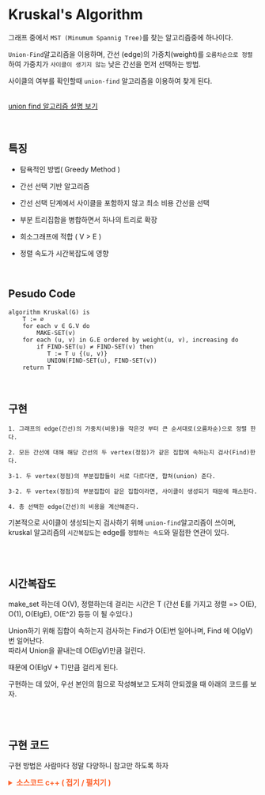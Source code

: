 # Kruskal's Algorithm

그래프 중에서 `MST (Minumum Spannig Tree)`를 찾는 알고리즘중에 하나이다.

`Union-Find`알고리즘을 이용하며, 간선 (edge)의 가중치(weight)를 `오름차순으로 정렬`하여 가중치가 `사이클이 생기지 않는` 낮은 간선을 먼저 선택하는 방법.

사이클의 여부를 확인할때 `union-find` 알고리즘을 이용하여 찾게 된다.

<br>[union find 알고리즘 설명 보기](/algorithm/DisjointSet-unionFind.md)

<br>

## 특징

- 탐욕적인 방법( Greedy Method )

- 간선 선택 기반 알고리즘
- 간선 선택 단계에서 사이클을 포함하지 않고 최소 비용 간선을 선택
- 부분 트리집합을 병합하면서 하나의 트리로 확장
- 희소그래프에 적합 ( V > E )
- 정렬 속도가 시간복잡도에 영향

<br>

## Pesudo Code

```
algorithm Kruskal(G) is
    T := ∅
    for each v ∈ G.V do
        MAKE-SET(v)
    for each (u, v) in G.E ordered by weight(u, v), increasing do
        if FIND-SET(u) ≠ FIND-SET(v) then
           T := T ∪ {(u, v)}
           UNION(FIND-SET(u), FIND-SET(v))
    return T
```

<br>

## 구현

```
1. 그래프의 edge(간선)의 가중치(비용)을 작은것 부터 큰 순서대로(오름차순)으로 정렬 한다.

2. 모든 간선에 대해 해당 간선의 두 vertex(정점)가 같은 집합에 속하는지 검사(Find)한다.

3-1. 두 vertex(정점)의 부분집합들이 서로 다르다면, 합쳐(union) 준다.

3-2. 두 vertex(정점)의 부분집합이 같은 집합이라면, 사이클이 생성되기 때문에 패스한다.

4. 총 선택한 edge(간선)의 비용을 계산해준다.
```

기본적으로 사이클이 생성되는지 검사하기 위해 `union-find`알고리즘이 쓰이며, kruskal 알고리즘의 `시간복잡도`는 edge를 `정렬하는 속도`와 밀접한 연관이 있다.

<br><br>

## 시간복잡도

make_set 하는데 O(V), 정렬하는데 걸리는 시간은 T (간선 E를 가지고 정렬 => O(E), O(1), O(ElgE), O(E^2) 등등 이 될 수있다.)

Union하기 위해 집합이 속하는지 검사하는 Find가 O(E)번 일어나며, Find 에 O(lgV)번 일어난다.
<br>따라서 Union을 끝내는데 O(ElgV)만큼 걸린다.

때문에 O(ElgV + T)만큼 걸리게 된다.

구현하는 데 있어, 우선 본인의 힘으로 작성해보고 도저히 안되겠을 때 아래의 코드를 보자.

<br><br>

## 구현 코드

구현 방법은 사람마다 정말 다양하니 참고만 하도록 하자

<details>
  <summary style="font-Weight : bold; font-size : 15px; color : #FE642E;" > 소스코드  c++ ( 접기 / 펼치기 )</summary>
  <div>

```cpp
#include <iostream>
#include <algorithm>    //sort
#include <vector>       //vector
#include <cstdlib>      //rand
#include <ctime>        //time

typedef struct edge {
    int src;    //출발 vertex
    int dest;   //도착 vertex
    int weight; //가중치(비용)
} edge;

class Edge {
   private:
    edge e;

   public:
    Edge(int src = 0, int dest = 0, int weight = 0) {
        this->e.src = src;
        this->e.dest = dest;
        this->e.weight = weight;
    }
    int getSrc() { return this->e.src; }
    int getDest() { return this->e.dest; }
    int getWeight() { return this->e.weight; }
    bool operator<(Edge &edge) { return this->e.weight < edge.e.weight; }
};

int Kruskal(std::vector<Edge> &);
int Find(std::vector<int> &, int);
bool Union(std::vector<int> &, std::vector<int> &, int, int);
void randomPush(std::vector<Edge> &);   //graph에 사이클 없는 연결그래프 무작위 생성

int V;

int main() {
    std::vector<Edge> g;    //graph g
    int minimum_weight = 0; //minimum cost

    randomPush(g);  //간선 random 삽입

    /*edge info print*/
    std::cout << "edge info : \n";
    std::for_each(g.begin(), g.end(), [](Edge a) {
        std::cout << "src : " << a.getSrc() << " desc : " << a.getDest() << " weight : " << a.getWeight() << std::endl;
    });

    minimum_weight = Kruskal(g);    //kruskal algorithm

    std::cout << "minimum cost : " << minimum_weight << std::endl;  //minimum cost print

    return 0;
}

int Kruskal(std::vector<Edge> &g) {
    int sum = 0;

    /*set, rank 초기화 == > make_set */
    std::vector<int> set(V);
    std::vector<int> rank(V, 0);
    for (int i = 0; i < V; i++) {
        set[i] = i;
    }

    sort(g.begin(), g.end());  //오름차순으로 정렬

    /*minumum edge 선택*/
    std::cout << "\nselected edge : \n";
    for (int i = 0; i < g.size(); i++) {
        if (Union(set, rank, g[i].getSrc(), g[i].getDest())) {
            std::cout << "edge : " << g[i].getSrc() << " " << g[i].getDest() << " weight : " << g[i].getWeight() << std::endl;
            sum += g[i].getWeight();
        }
    }
    return sum;
}

int Find(std::vector<int> &set, int x) {
    if (set[x] == x)
        return x;
    return set[x] = Find(set, set[x]);
}

bool Union(std::vector<int> &set, std::vector<int> &rank, int x, int y) {
    x = Find(set, x);
    y = Find(set, y);

    if (x == y) return false;

    /*집합에 안속해있다면  union*/
    if (rank[x] < rank[y])
        set[x] = y;

    else if (rank[x] > rank[y])
        set[y] = x;
    else {
        set[y] = x;
        rank[x]++;
    }
    return true;
}

/*vertex수 입력받은 후 그래프 간선 가중치 random 삽입*/
void randomPush(std::vector<Edge> &g) {
    std::cout << "create number of Vertex : ";
    std::cin >> V;

    srand((unsigned int)time(NULL));

    for (int i = 0; i < V - 1; i++) {
        g.push_back(Edge(i, i + 1, rand() % 100));
        for (int j = i + 1; j < V; j += (rand() % 4)) {
            g.push_back(Edge(i, j, rand() % 100));
        }
    }
    for (int i = V - 1; i > 0; i--) {
        g.push_back(Edge(i, i - 1, rand() % 100));
        for (int j = i - 1; j > 0; j -= (rand() % 4)) {
            g.push_back(Edge(i, j, rand() % 100));
        }
    }
}
```

  </div>
</details>

<br><br>
